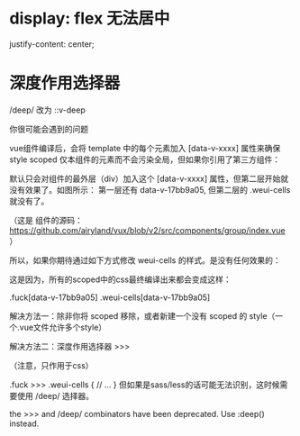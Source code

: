 # display: flex 无法居中

justify-content: center;

# 深度作用选择器
/deep/ 改为 ::v-deep


你很可能会遇到的问题

vue组件编译后，会将 template 中的每个元素加入 [data-v-xxxx] 属性来确保 style scoped 仅本组件的元素而不会污染全局，但如果你引用了第三方组件：



默认只会对组件的最外层（div）加入这个 [data-v-xxxx] 属性，但第二层开始就没有效果了。如图所示： 第一层还有 data-v-17bb9a05, 但第二层的 .weui-cells 就没有了。



（这是 <group />组件的源码： https://github.com/airyland/vux/blob/v2/src/components/group/index.vue ）



所以，如果你期待通过如下方式修改 weui-cells 的样式。是没有任何效果的：

<style scoped>
    .fuck .weui-cells {
        // ...
    }
</style>


这是因为，所有的scoped中的css最终编译出来都会变成这样：

.fuck[data-v-17bb9a05] .weui-cells[data-v-17bb9a05]


解决方法一：除非你将 scoped 移除，或者新建一个没有 scoped 的 style（一个.vue文件允许多个style）

<style scoped>
    .fuck {
        // ...
    }
</style>

<style>
    .fuck .weui-cells {
        // ...
    }
</style>


解决方法二：深度作用选择器 >>>

（注意，只作用于css）

.fuck >>> .weui-cells {
// ...
}
但如果是sass/less的话可能无法识别，这时候需要使用 /deep/ 选择器。

<style lang="scss" scoped>
.select {
  width: 100px;

  /deep/ .el-input__inner {
    border: 0;
    color: #000;
  }
}
</style>

the >>> and /deep/ combinators have been deprecated. Use :deep() instead.